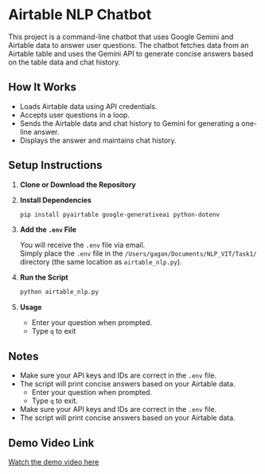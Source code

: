 # Airtable NLP Chatbot

This project is a command-line chatbot that uses Google Gemini and Airtable data to answer user questions. The chatbot fetches data from an Airtable table and uses the Gemini API to generate concise answers based on the table data and chat history.

## How It Works

- Loads Airtable data using API credentials.
- Accepts user questions in a loop.
- Sends the Airtable data and chat history to Gemini for generating a one-line answer.
- Displays the answer and maintains chat history.

## Setup Instructions

1. **Clone or Download the Repository**

2. **Install Dependencies**

   ```bash
   pip install pyairtable google-generativeai python-dotenv
   ```

3. **Add the `.env` File**

   You will receive the `.env` file via email.  
   Simply place the `.env` file in the `/Users/gagan/Documents/NLP_VIT/Task1/` directory (the same location as `airtable_nlp.py`).

4. **Run the Script**

   ```bash
   python airtable_nlp.py
   ```

5. **Usage**

   - Enter your question when prompted.
   - Type `q` to exit
## Notes

- Make sure your API keys and IDs are correct in the `.env` file.
- The script will print concise answers based on your Airtable data.
   - Enter your question when prompted.
   - Type `q` to exit.
- Make sure your API keys and IDs are correct in the `.env` file.
- The script will print concise answers based on your Airtable data.

## Demo Video Link

[Watch the demo video here](https://vimeo.com/1100875865?share=copy)
